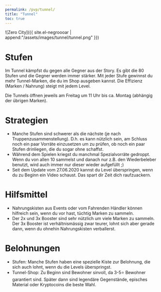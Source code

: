 ```yaml
---
permalink: /pvp/tunnel/
title: "Tunnel"
toc: true
---
```


![Zero City]({{ site.el-negroooar | append:"/assets/images/tunnel/tunnel.png" }})

# Stufen

Im Tunnel kämpfst du gegen alle Gegner aus der Story. Es gibt die 80 Stufen und die Gegner werden immer stärker. Mit jeder Stufe gewinnst du mehr Tunnel-Marken, die du im Shop ausgeben kannst. Die Effizienz (Marken / Nahrung) steigt mit jedem Level.

Die Tunnels öffnen jeweils am Freitag um 11 Uhr bis ca. Montag (abhängig der übrigen Marken).

# Strategien

* Manche Stufen sind schwerer als die nächste (je nach Truppenzusammenstellung). D.h. es kann nützlich sein, am Schluss noch ein paar Vorräte einzusetzen um zu prüfen, ob noch ein paar Stufen drinliegen, die du sogar ohne schaffst.
* Während dem Spielen kriegst du manchmal Spezialvorräte gedroppt. Wenn du von allen 10 sammelst und danach nur z.B. den Wiederbeleber benutzt, wird auch immer nur dieser wieder aufgefüllt ;)
* Seit dem Update vom 27.06.2020 kannst du Level überspringen, wenn du zu Beginn ein Video schaust. Das spart dir Zeit dich raufzuackern. 

# Hilfsmittel

* Nahrungskisten aus Events oder vom Fahrenden Händler können hilfreich sein, wenn du vor hast, tüchtig Marken zu sammeln.
* Der 2x und 3x Booster sind sehr nützlich um viele Marken zu sammeln. Der 3x Booster ist verhältnismässig zwar teurer, lohnt sich aber gerade dann, wenn du ohnehin Nahrungskisten verballerst.

# Belohnungen

* Stufen: Manche Stufen haben eine spezielle Kiste zur Belohnung, die sich auch lohnt, wenn du die Levels überspringst.
* Tunnel-Shop: Zu Beginn sind Bewohner sinvoll, da 3-5:star: Bewohner garantiert sind. Später dann sind legendäre Gegenstände, episches Material oder Kryptocoins die beste Wahl.